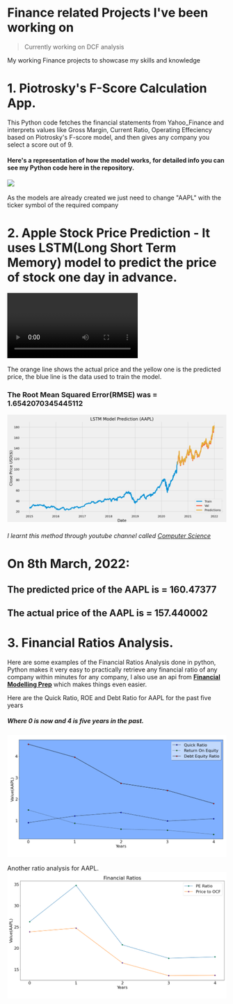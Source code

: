 # Finance related Projects I've been working on

> Currently working on DCF analysis

My working Finance projects to showcase my skills and knowledge

# 1. Piotrosky's F-Score Calculation App.
This Python code fetches the financial statements from Yahoo_Finance and interprets values like Gross Margin, Current Ratio, Operating Effeciency
based on Piotrosky's F-score model, and then gives any company you select  a score out of 9.

#### Here's a representation of how the model works, for detailed info you can see my Python code here in the repository.
![](img/Fscore.gif)

As the models are already created we just need to change "AAPL" with the ticker symbol of the required company

# 2. Apple Stock Price Prediction - It uses LSTM(Long Short Term Memory) model to predict the price of stock one day in advance.
![](vid/Piotroskiscore_app.webm)

The orange line shows the actual price and the yellow one is the predicted price, the blue line is the data used to train the model.

### The Root Mean Squared Error(RMSE) was = 1.6542070345445112 
![](img/pred_aaplc.png)
###### I learnt this method through youtube channel called [Computer Science](https://www.youtube.com/c/ComputerSciencecompsci112358)

# On 8th March, 2022:
## The predicted price of the AAPL is = 160.47377
## The actual price of the AAPL is = 157.440002


# 3. Financial Ratios Analysis. 

Here are some examples of the Financial Ratios Analysis done in python, 
Python makes it very easy to practically retrieve any financial ratio of any company within minutes for any company,
I also use an api from **[Financial Modelling Prep](https://site.financialmodelingprep.com/developer/docs)** which makes things even easier.

Here are the Quick Ratio, ROE and Debt Ratio for AAPL for the past five years
##### Where 0 is now and 4 is five years in the past.
![](img/finratios_1.png)

Another ratio analysis for AAPL.
![](img/finratios_2.png)
